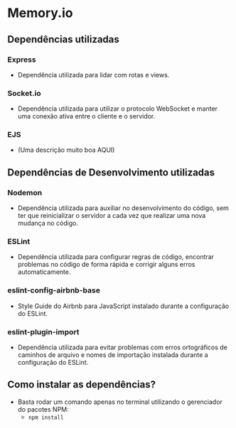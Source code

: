 # Memory.io

## Dependências utilizadas

### Express

- Dependência utilizada para lidar com rotas e views.

### Socket.io

- Dependência utilizada para utilizar o protocolo WebSocket e manter uma conexão ativa entre o cliente e o servidor.

### EJS

- (Uma descrição muito boa AQUI)

## Dependências de Desenvolvimento utilizadas

### Nodemon

- Dependência utilizada para auxiliar no desenvolvimento do código, sem ter que reinicializar o servidor a cada vez que realizar uma nova mudança no código.

### ESLint

- Dependência utilizada para configurar regras de código, encontrar problemas no código de forma rápida e corrigir alguns erros automaticamente.

### eslint-config-airbnb-base

- Style Guide do Airbnb para JavaScript instalado durante a configuração do ESLint.

### eslint-plugin-import

- Dependência utilizada para evitar problemas com erros ortográficos de caminhos de arquivo e nomes de importação instalada durante a configuração do ESLint.

## Como instalar as dependências?

- Basta rodar um comando apenas no terminal utilizando o gerenciador do pacotes NPM: 
  - `npm install`